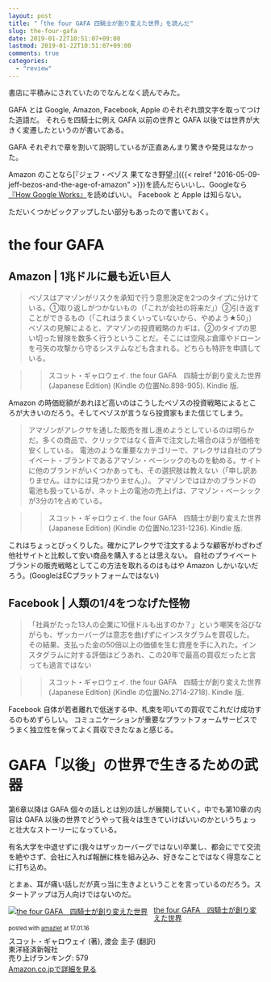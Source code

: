 ```yaml
---
layout: post
title: "「the four GAFA 四騎士が創り変えた世界」を読んだ"
slug: the-four-gafa
date: 2019-01-22T10:51:07+09:00
lastmod: 2019-01-22T10:51:07+09:00
comments: true
categories:
  - "review"
---
```


書店に平積みにされていたのでなんとなく読んでみた。

GAFA とは Google, Amazon, Facebook, Apple のそれぞれ頭文字を取ってつけた造語だ。
それらを四騎士に例え GAFA 以前の世界と GAFA 以後では世界が大きく変遷したというのが書いてある。

GAFA それぞれで章を割いて説明しているが正直あんまり驚きや発見はなかった。

Amazon のことなら[『ジェフ・ベゾス 果てなき野望』]({{< relref "2016-05-09-jeff-bezos-and-the-age-of-amazon" >}})を読んだらいいし、Googleなら[『How Google Works』](https://www.amazon.co.jp/exec/obidos/ASIN/4532319552/iriyaufo-22)を読めばいい。
Facebook と Apple は知らない。

ただいくつかピックアップしたい部分もあったので書いておく。

# the four GAFA

## Amazon | 1兆ドルに最も近い巨人

> ベゾスはアマゾンがリスクを承知で行う意思決定を2つのタイプに分けている。①取り返しがつかないもの（「これが会社の将来だ」）②引き返すことができるもの（「これはうまくいっていないから、やめよう★50」）
> ベゾスの見解によると、アマゾンの投資戦略のカギは、②のタイプの思い切った冒険を数多く行うということだ。そこには空飛ぶ倉庫やドローンを弓矢の攻撃から守るシステムなども含まれる。どちらも特許を申請している。

> > スコット・ギャロウェイ. the four GAFA　四騎士が創り変えた世界 (Japanese Edition) (Kindle の位置No.898-905). Kindle 版.

Amazon の時価総額があれほど高いのはこうしたベゾスの投資戦略によるところが大きいのだろう。そしてベゾスが言うなら投資家もまた信じてしまう。

> アマゾンがアレクサを通した販売を推し進めようとしているのは明らかだ。多くの商品で、クリックではなく音声で注文した場合のほうが価格を安くしている。
> 電池のような重要なカテゴリーで、アレクサは自社のプライベート・ブランドであるアマゾン・ベーシックのものを勧める。サイトに他のブランドがいくつかあっても、その選択肢は教えない（「申し訳ありません。ほかには見つかりません」）。
> アマゾンではほかのブランドの電池も扱っているが、ネット上の電池の売上げは、アマゾン・ベーシックが3分の1を占めている。

> > スコット・ギャロウェイ. the four GAFA　四騎士が創り変えた世界 (Japanese Edition) (Kindle の位置No.1231-1236). Kindle 版.

これはちょっとびっくりした。確かにアレクサで注文するような顧客がわざわざ他社サイトと比較して安い商品を購入するとは思えない。
自社のプライベートブランドの販売戦略としてこの方法を取れるのはもはや Amazon しかいないだろう。(GoogleはECプラットフォームではない)

## Facebook | 人類の1/4をつなげた怪物

> 「社員がたった13人の企業に10億ドルも出すのか？」という嘲笑を浴びながらも、ザッカーバーグは意志を曲げずにインスタグラムを買収した。
> その結果、支払った金の50倍以上の価値を生む資産を手に入れた。インスタグラムに対する評価はどうあれ、この20年で最高の買収だったと言っても過言ではない

> > スコット・ギャロウェイ. the four GAFA　四騎士が創り変えた世界 (Japanese Edition) (Kindle の位置No.2714-2718). Kindle 版.

Facebook 自体が若者離れで低迷する中、札束を叩いての買収でこれだけ成功するのもめずらしい。
コミュニケーションが重要なプラットフォームサービスでうまく独立性を保ってよく買収できたなぁと感じる。


# GAFA「以後」の世界で生きるための武器

第6章以降は GAFA 個々の話しとは別の話しが展開していく。中でも第10章の内容は GAFA 以後の世界でどうやって我々は生きていけばいいのかというちょっと壮大なストーリーになっている。

有名大学を中退せずに(我々はザッカーバーグではない)卒業し、都会にでて交流を絶やさず、会社に入れば報酬に株を組み込み、好きなことではなく得意なことに打ち込め。

とまぁ、耳が痛い話しだが真っ当に生きよということを言っているのだろう。スタートアップは万人向けではないのだ。

<div class="amazlet-box" style="margin-bottom:1.5em;">
    <div class="amazlet-image" style="float:left;margin:0px 12px 1px 0px;">
        <a href="http://www.amazon.co.jp/exec/obidos/ASIN/B07DNCCG5Q/iriyaufo-22" name="amazletlink" target="_blank">
            <img src="https://images-fe.ssl-images-amazon.com/images/I/51iwJ7rVXDL._SL160_.jpg" alt="the four GAFA　四騎士が創り変えた世界" style="border: none;" />
        </a>
    </div>
    <div class="amazlet-info" style="line-height:120%; margin-bottom: 10px">
        <div class="amazlet-name" style="margin-bottom:10px;line-height:120%">
            <a href="http://www.amazon.co.jp/exec/obidos/ASIN/B07DNCCG5Q/iriyaufo-22" name="amazletlink" target="_blank">the four GAFA　四騎士が創り変えた世界</a>
            <div class="amazlet-powered-date" style="font-size:80%;margin-top:5px;line-height:120%">posted with <a href="http://www.amazlet.com/" title="amazlet" target="_blank">amazlet</a> at 17.01.16</div>
        </div>
        <div class="amazlet-detail">スコット・ギャロウェイ (著), 渡会 圭子 (翻訳) <br />東洋経済新報社 <br />売り上げランキング: 579<br />
        </div>
        <div class="amazlet-sub-info" style="float: left;">
            <div class="amazlet-link" style="margin-top: 5px">
                <a href="http://www.amazon.co.jp/exec/obidos/ASIN/B07DNCCG5Q/iriyaufo-22" name="amazletlink" target="_blank">Amazon.co.jpで詳細を見る</a>
            </div>
        </div>
    </div>
    <div class="amazlet-footer" style="clear: left"></div>
</div>
